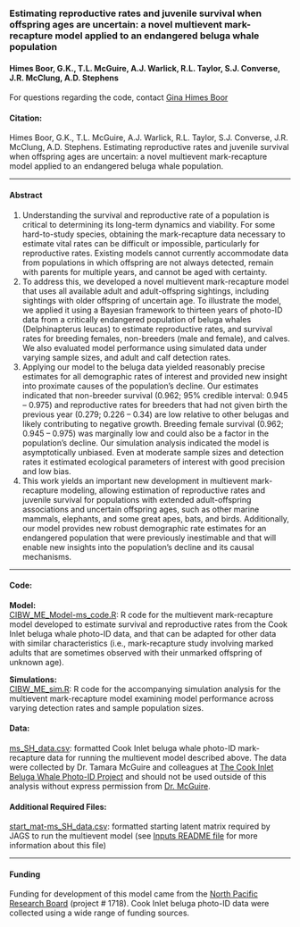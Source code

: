 
<!-- README.md is generated from README.Rmd. Please edit that file -->

### Estimating reproductive rates and juvenile survival when offspring ages are uncertain: a novel multievent mark-recapture model applied to an endangered beluga whale population

#### Himes Boor, G.K., T.L. McGuire, A.J. Warlick, R.L. Taylor, S.J. Converse, J.R. McClung, A.D. Stephens

For questions regarding the code, contact [Gina Himes
Boor](mailto:gkhimesboor@montana.edu)

#### Citation:

Himes Boor, G.K., T.L. McGuire, A.J. Warlick, R.L. Taylor, S.J.
Converse, J.R. McClung, A.D. Stephens. Estimating reproductive rates and
juvenile survival when offspring ages are uncertain: a novel multievent
mark-recapture model applied to an endangered beluga whale population.

------------------------------------------------------------------------

#### Abstract

1.  Understanding the survival and reproductive rate of a population is
    critical to determining its long-term dynamics and viability. For
    some hard-to-study species, obtaining the mark-recapture data
    necessary to estimate vital rates can be difficult or impossible,
    particularly for reproductive rates. Existing models cannot
    currently accommodate data from populations in which offspring are
    not always detected, remain with parents for multiple years, and
    cannot be aged with certainty.
2.  To address this, we developed a novel multievent mark-recapture
    model that uses all available adult and adult-offspring sightings,
    including sightings with older offspring of uncertain age. To
    illustrate the model, we applied it using a Bayesian framework to
    thirteen years of photo-ID data from a critically endangered
    population of beluga whales (Delphinapterus leucas) to estimate
    reproductive rates, and survival rates for breeding females,
    non-breeders (male and female), and calves. We also evaluated model
    performance using simulated data under varying sample sizes, and
    adult and calf detection rates.
3.  Applying our model to the beluga data yielded reasonably precise
    estimates for all demographic rates of interest and provided new
    insight into proximate causes of the population’s decline. Our
    estimates indicated that non-breeder survival (0.962; 95% credible
    interval: 0.945 – 0.975) and reproductive rates for breeders that
    had not given birth the previous year (0.279; 0.226 – 0.34) are low
    relative to other belugas and likely contributing to negative
    growth. Breeding female survival (0.962; 0.945 – 0.975) was
    marginally low and could also be a factor in the population’s
    decline. Our simulation analysis indicated the model is
    asymptotically unbiased. Even at moderate sample sizes and detection
    rates it estimated ecological parameters of interest with good
    precision and low bias.
4.  This work yields an important new development in multievent
    mark-recapture modeling, allowing estimation of reproductive rates
    and juvenile survival for populations with extended adult-offspring
    associations and uncertain offspring ages, such as other marine
    mammals, elephants, and some great apes, bats, and birds.
    Additionally, our model provides new robust demographic rate
    estimates for an endangered population that were previously
    inestimable and that will enable new insights into the population’s
    decline and its causal mechanisms.

------------------------------------------------------------------------

#### Code:

**Model:**  
[CIBW\_ME\_Model-ms\_code.R](scripts/CIBW_ME_Model-ms_code.R): R code
for the multievent mark-recapture model developed to estimate survival
and reproductive rates from the Cook Inlet beluga whale photo-ID data,
and that can be adapted for other data with similar characteristics
(i.e., mark-recapture study involving marked adults that are sometimes
observed with their unmarked offspring of unknown age).

**Simulations:**  
[CIBW\_ME\_sim.R](scripts/CIBW_ME_sim.R): R code for the accompanying
simulation analysis for the multievent mark-recapture model examining
model performance across varying detection rates and sample population
sizes.

#### Data:

[ms\_SH\_data.csv](inputs/ms_SH_data.csv): formatted Cook Inlet beluga
whale photo-ID mark-recapture data for running the multievent model
described above. The data were collected by Dr. Tamara McGuire and
colleagues at [The Cook Inlet Beluga Whale Photo-ID
Project](https://www.cookinletbelugas.com/) and should not be used
outside of this analysis without express permission from
[Dr. McGuire](mailto:tamaracookinletbeluga@gmail.com).

#### Additional Required Files:

[start\_mat-ms\_SH\_data.csv](inputs/start_mat-ms_SH_data.csv):
formatted starting latent matrix required by JAGS to run the multievent
model (see [Inputs README file](inputs/README.md) for more information
about this file)

------------------------------------------------------------------------

#### Funding

Funding for development of this model came from the [North Pacific
Research Board](https://www.nprb.org/) (project \# 1718). Cook Inlet
beluga photo-ID data were collected using a wide range of funding
sources.
